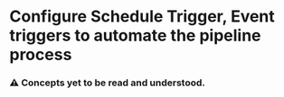 # Configure Schedule Trigger, Event triggers to automate the pipeline process


### ⚠  Concepts yet to be read and understood.